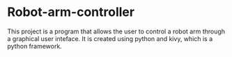 # Robot-arm-controller
This project is a program that allows the user to control a robot arm through a graphical user inteface. It is created using python and kivy, which is a python framework.

